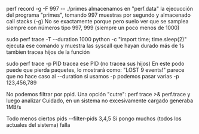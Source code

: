 perf record -g -F 997 -- ./primes
almacenamos en "perf.data" la ejecucción del programa "primes", tomando 997 muestras por segundo y almacenado call stacks (-g)
No se exactamente porque pero suelo ver que se samplea siempre con números tipo 997, 999 (siempre un poco menos de 1000)

sudo perf trace -T --duration 1000 python -c "import time; time.sleep(2)"
ejecuta ese comando y muestra las syscall que hayan durado más de 1s
tambien tracea hijos de la función

sudo perf trace -p PID
tracea ese PID (no tracea sus hijos)
En este podo puede que pierda paquetes, lo mostrará como:
"LOST 9 events!"
parece que no hace caso al --duration si usamos -p
podemos pasar varias -p 123,456,789



No podemos filtrar por ppid.
Una opción "cutre":
perf trace >& perf.trace
y luego analizar
Cuidado, en un sistema no excesivamente cargado generaba 1MB/s


Todo menos ciertos pids
--filter-pids 3,4,5
Si pongo muchos (todos los actuales del sistema) falla
